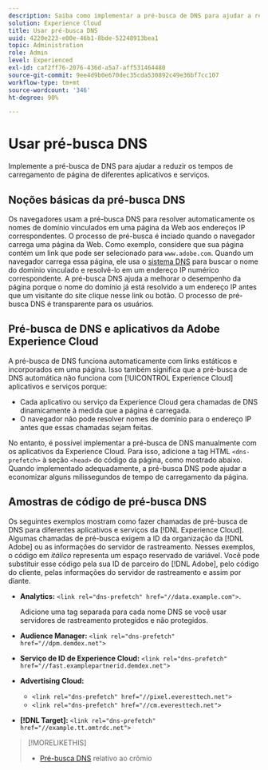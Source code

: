 ```yaml
---
description: Saiba como implementar a pré-busca de DNS para ajudar a reduzir os tempos de carregamento de página de diferentes aplicativos e serviços na Experience Cloud.
solution: Experience Cloud
title: Usar pré-busca DNS
uuid: 4220e223-e00e-46b1-8bde-52248913bea1
topic: Administration
role: Admin
level: Experienced
exl-id: caf2ff76-2076-436d-a5a7-aff531464480
source-git-commit: 9ee4d9b0e670dec35cda530892c49e36bf7cc107
workflow-type: tm+mt
source-wordcount: '346'
ht-degree: 90%

---
```


# Usar pré-busca DNS

Implemente a pré-busca de DNS para ajudar a reduzir os tempos de carregamento de página de diferentes aplicativos e serviços.

## Noções básicas da pré-busca DNS

Os navegadores usam a pré-busca DNS para resolver automaticamente os nomes de domínio vinculados em uma página da Web aos endereços IP correspondentes. O processo de pré-busca é inciado quando o navegador carrega uma página da Web. Como exemplo, considere que sua página contém um link que pode ser selecionado para `www.adobe.com`. Quando um navegador carrega essa página, ele usa o [sistema DNS](https://www.networksolutions.com/support/what-is-a-domain-name-server-dns-and-how-does-it-work/) para buscar o nome do domínio vinculado e resolvê-lo em um endereço IP numérico correspondente. A pré-busca DNS ajuda a melhorar o desempenho da página porque o nome do domínio já está resolvido a um endereço IP antes que um visitante do site clique nesse link ou botão. O processo de pré-busca DNS é transparente para os usuários.

## Pré-busca de DNS e aplicativos da Adobe Experience Cloud

A pré-busca de DNS funciona automaticamente com links estáticos e incorporados em uma página. Isso também significa que a pré-busca de DNS automática não funciona com [!UICONTROL Experience Cloud] aplicativos e serviços porque:

* Cada aplicativo ou serviço da Experience Cloud gera chamadas de DNS dinamicamente à medida que a página é carregada.
* O navegador não pode resolver nomes de domínio para o endereço IP antes que essas chamadas sejam feitas.

No entanto, é possível implementar a pré-busca de DNS manualmente com os aplicativos da Experience Cloud. Para isso, adicione a tag HTML `<dns-prefetch>` à seção `<head>` do código da página, como mostrado abaixo. Quando implementado adequadamente, a pré-busca DNS pode ajudar a economizar alguns milissegundos de tempo de carregamento da página.

## Amostras de código de pré-busca DNS

Os seguintes exemplos mostram como fazer chamadas de pré-busca de DNS para diferentes aplicativos e serviços da [!DNL Experience Cloud]. Algumas chamadas de pré-busca exigem a ID da organização da [!DNL Adobe] ou as informações do servidor de rastreamento. Nesses exemplos, o código em *itálico* representa um espaço reservado de variável. Você pode substituir esse código pela sua ID de parceiro do [!DNL Adobe], pelo código do cliente, pelas informações do servidor de rastreamento e assim por diante.

* **Analytics:** `<link rel="dns-prefetch" href="//data.example.com">`.

  Adicione uma tag separada para cada nome DNS se você usar servidores de rastreamento protegidos e não protegidos.

* **Audience Manager:** `<link rel="dns-prefetch" href="//dpm.demdex.net">`

* **Serviço de ID de Experience Cloud:** `<link rel="dns-prefetch" href="//fast.examplepartnerid.demdex.net">`

* **Advertising Cloud:**

   * `<link rel="dns-prefetch" href="//pixel.everesttech.net">`
   * `<link rel="dns-prefetch" href="//cm.everesttech.net">`

* **[!DNL Target]:** `<link rel="dns-prefetch" href="//example.tt.omtrdc.net">`

>[!MORELIKETHIS]
>
>* [Pré-busca DNS](https://www.chromium.org/developers/design-documents/dns-prefetching) relativo ao crômio
